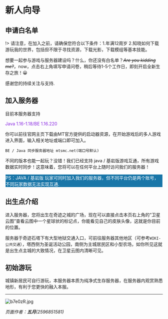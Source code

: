 # **新人向导**
## 申请白名单
!> 请注意，在加入之前，请确保您符合以下条件：1.年满12周岁 2.知晓如何下载游玩我的世界，包括但不限于寻找资源，下载光影，下载模组等基本技能。

想要一起参与游戏与服务器建设吗？什么，你还没有白名单？~~*Are you kidding me?*~~，now，点击右上角填写申请问卷，稍后等待1-5个工作日，即刻开启全新生存之旅！😀

感谢您的持续关注与支持.
## 加入服务器
目前本服务器支持 <p style="color:#8A2BE2">Java 1.16-1.18/BE 1.16.220

你可以前往官网主页下载由MT官方提供的启动器资源，在开始游戏后的多人游戏进入界面，输入相关地址或端口即可加入。

    BE / Java 同步服务器地址 mtsmc.net(端口号默认)

不同的版本也能一起玩？没错！我们已经支持 java / 基岩版游戏互通，所有游戏数据实时同步！这意味着，您将可以在任何平台上随时访问我们的服务器！

<p style="background-color:#1976A8;color:#FFFFFF;border: 1px  solid #ffffff">PS：JAVA / 基岩版 玩家可同时加入我们的服务器，但不同平台仍是两个账号，不同玩家数据无法实现互通.</p>

## 出生点介绍
进入服务器，您将出生在奇迹之城的广场，现在可以直接点击本页右上角的“卫星云图”查看云图中一个星球状的标记点，你能看见自己的皮肤头像，这就是你目前的位置。

服务器于奇迹石塔下有大型地狱交通入口，可前往服务器其他地区（可参考`WIKI-公共交通`），塔西侧为圣诞活动公园，南侧为主城居民区和小型农场，如你所见这就是出生点主城的大致情况，在卫星云图内清晰可见。
## 初始游玩
城镇新居民可自行游玩，本服务器本质为纯净式生存服务器，在服务器内观赏熟悉地形，有利于您更快的融入本服。
***
![b7e0zR.jpg](https://s1.ax1x.com/2022/03/12/b7e0zR.jpg ':size=90%')

*页面作者：**五月**(2596851581)*
